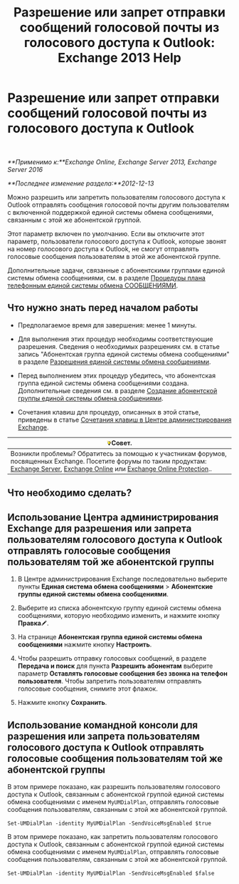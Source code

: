 ﻿---
title: 'Разрешение или запрет отправки сообщений голосовой почты из голосового доступа к Outlook: Exchange 2013 Help'
TOCTitle: Разрешение или запрет отправки сообщений голосовой почты из голосового доступа к Outlook
ms:assetid: 63544ae2-6a28-40b2-82fc-3df83e93ee56
ms:mtpsurl: https://technet.microsoft.com/ru-ru/library/Ee423546(v=EXCHG.150)
ms:contentKeyID: 52059188
ms.date: 04/30/2018
mtps_version: v=EXCHG.150
ms.translationtype: HT
---

# Разрешение или запрет отправки сообщений голосовой почты из голосового доступа к Outlook

 

_**Применимо к:**Exchange Online, Exchange Server 2013, Exchange Server 2016_

_**Последнее изменение раздела:**2012-12-13_

Можно разрешить или запретить пользователям голосового доступа к Outlook отправлять сообщения голосовой почты другим пользователям с включенной поддержкой единой системы обмена сообщениями, связанным с этой же абонентской группой.

Этот параметр включен по умолчанию. Если вы отключите этот параметр, пользователи голосового доступа к Outlook, которые звонят на номер голосового доступа к Outlook, не смогут отправлять голосовые сообщения пользователям в этой же абонентской группе.

Дополнительные задачи, связанные с абонентскими группами единой системы обмена сообщениями, см. в разделе [Процедуры плана телефонным единой системы обмена СООБЩЕНИЯМИ](um-dial-plan-procedures-exchange-2013-help.md).

## Что нужно знать перед началом работы

  - Предполагаемое время для завершения: менее 1 минуты.

  - Для выполнения этих процедур необходимы соответствующие разрешения. Сведения о необходимых разрешениях см. в статье запись "Абонентская группа единой системы обмена сообщениями" в разделе [Разрешения единой системы обмена сообщениями](unified-messaging-permissions-exchange-2013-help.md).

  - Перед выполнением этих процедур убедитесь, что абонентская группа единой системы обмена сообщениями создана. Дополнительные сведения см. в разделе [Создание абонентской группы единой системы обмена сообщениями](create-a-um-dial-plan-exchange-2013-help.md).

  - Сочетания клавиш для процедур, описанных в этой статье, приведены в статье [Сочетания клавиш в Центре администрирования Exchange](keyboard-shortcuts-in-the-exchange-admin-center-exchange-online-protection-help.md).

<table>
<thead>
<tr class="header">
<th><img src="images/Bb124558.tip(EXCHG.150).gif" title="Совет" alt="Совет" />Совет.</th>
</tr>
</thead>
<tbody>
<tr class="odd">
<td>Возникли проблемы? Обратитесь за помощью к участникам форумов, посвященных Exchange. Посетите форумы по таким продуктам: <a href="https://go.microsoft.com/fwlink/p/?linkid=60612">Exchange Server</a>, <a href="https://go.microsoft.com/fwlink/p/?linkid=267542">Exchange Online</a> или <a href="https://go.microsoft.com/fwlink/p/?linkid=285351">Exchange Online Protection</a>..</td>
</tr>
</tbody>
</table>


## Что необходимо сделать?

## Использование Центра администрирования Exchange для разрешения или запрета пользователям голосового доступа к Outlook отправлять голосовые сообщения пользователям той же абонентской группы

1.  В Центре администрирования Exchange последовательно выберите пункты **Единая система обмена сообщениями** \> **Абонентские группы единой системы обмена сообщениями**.

2.  Выберите из списка абонентскую группу единой системы обмена сообщениями, которую необходимо изменить, и нажмите кнопку **Правка**![Значок редактирования](images/Bb124582.6f53ccb2-1f13-4c02-bea0-30690e6ea71d(EXCHG.150).gif "Значок редактирования").

3.  На странице **Абонентская группа единой системы обмена сообщениями** нажмите кнопку **Настроить**.

4.  Чтобы разрешить отправку голосовых сообщений, в разделе **Передача и поиск** для пункта **Разрешить абонентам** выберите параметр **Оставлять голосовые сообщения без звонка на телефон пользователя**. Чтобы запретить пользователям отправлять голосовые сообщения, снимите этот флажок.

5.  Нажмите кнопку **Сохранить**.

## Использование командной консоли для разрешения или запрета пользователям голосового доступа к Outlook отправлять голосовые сообщения пользователям той же абонентской группы

В этом примере показано, как разрешить пользователям голосового доступа к Outlook, связанным с абонентской группой единой системы обмена сообщениями с именем `MyUMDialPlan`, отправлять голосовые сообщения пользователям, связанным с этой же абонентской группой.

    Set-UMDialPlan -identity MyUMDialPlan -SendVoiceMsgEnabled $true

В этом примере показано, как запретить пользователям голосового доступа к Outlook, связанным с абонентской группой единой системы обмена сообщениями с именем `MyUMDialPlan`, отправлять голосовые сообщения пользователям, связанным с этой же абонентской группой.

    Set-UMDialPlan -identity MyUMDialPlan -SendVoiceMsgEnabled $false

